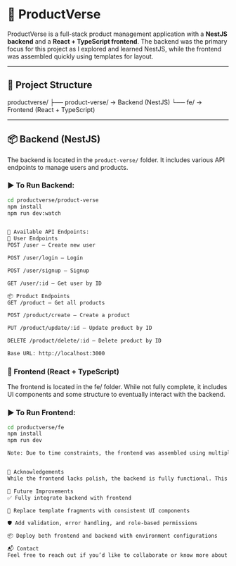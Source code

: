 # 🛒 ProductVerse

ProductVerse is a full-stack product management application with a **NestJS backend** and a **React + TypeScript frontend**. The backend was the primary focus for this project as I explored and learned NestJS, while the frontend was assembled quickly using templates for layout.

---

## 🚀 Project Structure

productverse/ ├── product-verse/ → Backend (NestJS) └── fe/ → Frontend (React + TypeScript)


---

## 📦 Backend (NestJS)

The backend is located in the `product-verse/` folder. It includes various API endpoints to manage users and products.

### ▶️ To Run Backend:

```bash
cd productverse/product-verse
npm install
npm run dev:watch


📌 Available API Endpoints:
🔐 User Endpoints
POST /user – Create new user

POST /user/login – Login

POST /user/signup – Signup

GET /user/:id – Get user by ID

📦 Product Endpoints
GET /product – Get all products

POST /product/create – Create a product

PUT /product/update/:id – Update product by ID

DELETE /product/delete/:id – Delete product by ID

Base URL: http://localhost:3000
```

### 🎨 Frontend (React + TypeScript)
The frontend is located in the fe/ folder. While not fully complete, it includes UI components and some structure to eventually interact with the backend.

### ▶️ To Run Frontend:
```bash
cd productverse/fe
npm install
npm run dev

Note: Due to time constraints, the frontend was assembled using multiple UI templates. Logic for connecting APIs is planned but not fully implemented.


🤝 Acknowledgements
While the frontend lacks polish, the backend is fully functional. This project was a great learning experience, especially in rapidly understanding and applying NestJS thanks to my prior backend development experience in other frameworks.

📌 Future Improvements
✅ Fully integrate backend with frontend

🔄 Replace template fragments with consistent UI components

🛡️ Add validation, error handling, and role-based permissions

📦 Deploy both frontend and backend with environment configurations

📬 Contact
Feel free to reach out if you’d like to collaborate or know more about this project!
```







